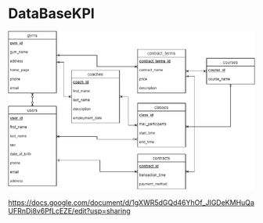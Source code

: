# DataBaseKPI

![Er Model](Lab1/ER_Model.png)

https://docs.google.com/document/d/1gXWR5dGQd46YhOf_JIGDeKMHuQaUFRnDi8v6PfLcEZE/edit?usp=sharing

